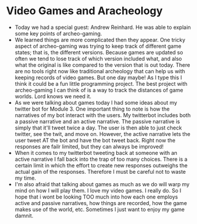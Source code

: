 # Video Games and Aracheology
- Today we had a special guest: Andrew Reinhard. He was able to explain some key points of archeo-gaming. 
- We learned things are more complicated then they appear. One tricky aspect of archeo-gaming was trying to keep track of different game 
states; that is, the different versions. Because games are updated so often we tend to lose track of which version included what, and also 
what the original is like compared to the version that is out today. There are no tools right now like traditional archeology that can
help us with keeping records of video games. But one day maybe! As I type this I think it could be a fun little programming project. 
The best project with archeo-gaming I can think of is a way to track the distances of game worlds. Lord knows we need it.
- As we were talking about games today I had some ideas about my twitter bot for Module 3. One important thing to note is how the narratives
of my bot interact with the users. My twitterbot includes both a passive narrative and an active narrative. The passive narrative is simply 
that it'll tweet twice a day. The user is then able to just check twitter, see the twit, and move on. However, the active narrative lets
the user tweet AT the bot and have the bot tweet back. Right now the responses are failr limited, but they can always be improved!
- When it comes to my twitterbot tweeting back at someone with an active narrative I fall back into the trap of too many choices. There is a 
certain limit in which the effort to create new responses outweighs the actual gain of the responses. Therefore I must be careful not to waste my time.
- I'm also afraid that talking about games as much as we do will warp my mind on how I will play them. I love my video games. I really do.
So I hope that i wont be looking TOO much into how each one employs active and passive narratives, how things are recorded, how the game 
makes use of the world, etc. Sometimes I just want to enjoy my game damnit. 

